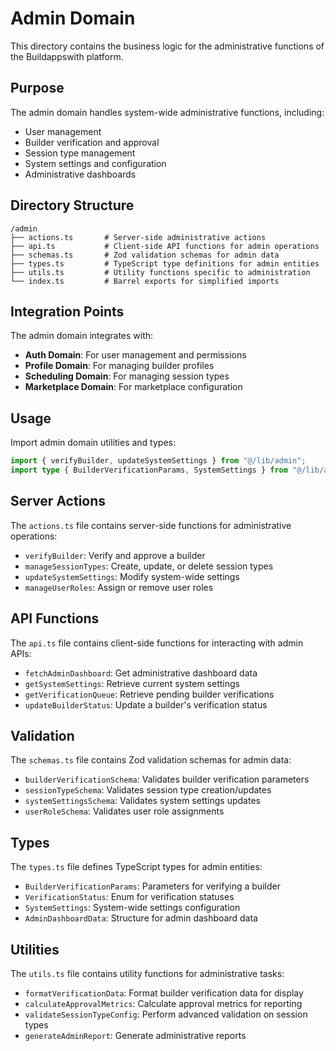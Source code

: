 # Admin Domain

This directory contains the business logic for the administrative functions of the Buildappswith platform.

## Purpose

The admin domain handles system-wide administrative functions, including:

- User management
- Builder verification and approval
- Session type management
- System settings and configuration
- Administrative dashboards

## Directory Structure

```
/admin
├── actions.ts       # Server-side administrative actions
├── api.ts           # Client-side API functions for admin operations
├── schemas.ts       # Zod validation schemas for admin data
├── types.ts         # TypeScript type definitions for admin entities
├── utils.ts         # Utility functions specific to administration
└── index.ts         # Barrel exports for simplified imports
```

## Integration Points

The admin domain integrates with:

- **Auth Domain**: For user management and permissions
- **Profile Domain**: For managing builder profiles
- **Scheduling Domain**: For managing session types
- **Marketplace Domain**: For marketplace configuration

## Usage

Import admin domain utilities and types:

```typescript
import { verifyBuilder, updateSystemSettings } from "@/lib/admin";
import type { BuilderVerificationParams, SystemSettings } from "@/lib/admin/types";
```

## Server Actions

The `actions.ts` file contains server-side functions for administrative operations:

- `verifyBuilder`: Verify and approve a builder
- `manageSessionTypes`: Create, update, or delete session types
- `updateSystemSettings`: Modify system-wide settings
- `manageUserRoles`: Assign or remove user roles

## API Functions

The `api.ts` file contains client-side functions for interacting with admin APIs:

- `fetchAdminDashboard`: Get administrative dashboard data
- `getSystemSettings`: Retrieve current system settings
- `getVerificationQueue`: Retrieve pending builder verifications
- `updateBuilderStatus`: Update a builder's verification status

## Validation

The `schemas.ts` file contains Zod validation schemas for admin data:

- `builderVerificationSchema`: Validates builder verification parameters
- `sessionTypeSchema`: Validates session type creation/updates
- `systemSettingsSchema`: Validates system settings updates
- `userRoleSchema`: Validates user role assignments

## Types

The `types.ts` file defines TypeScript types for admin entities:

- `BuilderVerificationParams`: Parameters for verifying a builder
- `VerificationStatus`: Enum for verification statuses
- `SystemSettings`: System-wide settings configuration
- `AdminDashboardData`: Structure for admin dashboard data

## Utilities

The `utils.ts` file contains utility functions for administrative tasks:

- `formatVerificationData`: Format builder verification data for display
- `calculateApprovalMetrics`: Calculate approval metrics for reporting
- `validateSessionTypeConfig`: Perform advanced validation on session types
- `generateAdminReport`: Generate administrative reports
